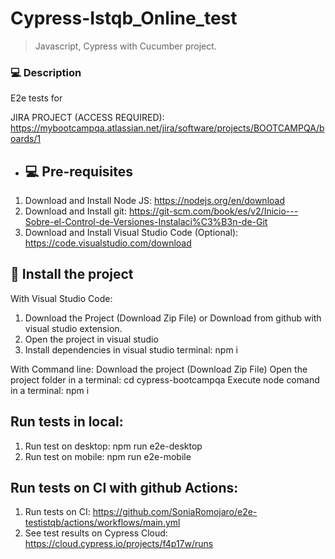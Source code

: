 # Cypress-Istqb_Online_test


> Javascript, Cypress with Cucumber project.

### 💻 Description
E2e tests for 

JIRA PROJECT (ACCESS REQUIRED): https://mybootcampqa.atlassian.net/jira/software/projects/BOOTCAMPQA/boards/1 
- ## 💻 Pre-requisites

1. Download and Install Node JS: https://nodejs.org/en/download
2. Download and Install git: https://git-scm.com/book/es/v2/Inicio---Sobre-el-Control-de-Versiones-Instalaci%C3%B3n-de-Git
3. Download and Install Visual Studio Code (Optional): https://code.visualstudio.com/download

## 🚀 Install the project
With Visual Studio Code:
1. Download the Project (Download Zip File) or Download from github with visual studio extension.
2. Open the project in visual studio
3. Install dependencies in visual studio terminal: npm i

With Command line:
Download the project (Download Zip File)
Open the project folder in a terminal: cd cypress-bootcampqa
Execute node comand in a terminal: npm i

## Run tests in local:
1. Run test on desktop: npm run e2e-desktop
2. Run test on mobile: npm run e2e-mobile


##  Run tests on CI with github Actions:
1. Run tests on CI: https://github.com/SoniaRomojaro/e2e-testistqb/actions/workflows/main.yml
2. See test results on Cypress Cloud: https://cloud.cypress.io/projects/f4p17w/runs
